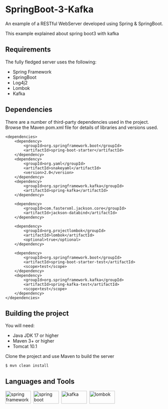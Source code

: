 # SpringBoot-3-Kafka

An example of a RESTful WebServer developed using Spring & SpringBoot.

This example explained about spring boot3 with kafka

## Requirements

The fully fledged server uses the following:

* Spring Framework
* SpringBoot
* Log4j2
* Lombok
* Kafka

## Dependencies
There are a number of third-party dependencies used in the project. Browse the Maven pom.xml file for details of libraries and versions used.<br>

  	<dependencies>
		<dependency>
			<groupId>org.springframework.boot</groupId>
			<artifactId>spring-boot-starter</artifactId>
		</dependency>
		<dependency>
			<groupId>org.yaml</groupId>
			<artifactId>snakeyaml</artifactId>
			<version>2.0</version>
		</dependency>
		<dependency>
			<groupId>org.springframework.kafka</groupId>
			<artifactId>spring-kafka</artifactId>
		</dependency>

		<dependency>
			<groupId>com.fasterxml.jackson.core</groupId>
			<artifactId>jackson-databind</artifactId>
		</dependency>

		<dependency>
			<groupId>org.projectlombok</groupId>
			<artifactId>lombok</artifactId>
			<optional>true</optional>
		</dependency>

		<dependency>
			<groupId>org.springframework.boot</groupId>
			<artifactId>spring-boot-starter-test</artifactId>
			<scope>test</scope>
		</dependency>
		<dependency>
			<groupId>org.springframework.kafka</groupId>
			<artifactId>spring-kafka-test</artifactId>
			<scope>test</scope>
		</dependency>
	</dependencies>

## Building the project
You will need:

*	Java JDK 17 or higher
*	Maven 3+ or higher
*	Tomcat 10.1

Clone the project and use Maven to build the server

	$ mvn clean install
  
## Languages and Tools
<div>
  <img src="https://spring.io/img/og-spring.png" title="spring framework" alt="spring framework" width="80" height="40"/>&nbsp;
  <img src="https://res.cloudinary.com/practicaldev/image/fetch/s--3ix0rFmo--/c_imagga_scale,f_auto,fl_progressive,h_420,q_auto,w_1000/https://dev-to-uploads.s3.amazonaws.com/uploads/articles/dmmxiwgyuzodl7yqyuca.jpeg" title="spring boot" alt="spring boot" width="80" height="40"/>&nbsp;
  <img src="https://miro.medium.com/v2/resize:fit:600/0*u1toxHgnexMPufKv.jpg" title="kafka" alt="kafka" width="80" height="40"/>&nbsp;
  <img src="https://miro.medium.com/v2/resize:fit:1400/1*Jt34KK87zw10NOLYqU-CNQ.jpeg" title="lombok" alt="lombok" width="80" height="40"/>&nbsp;
</div>
	
